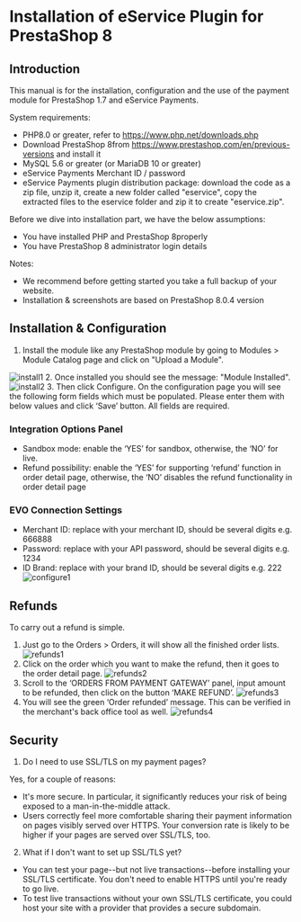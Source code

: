  # Installation of eService Plugin for PrestaShop 8

## Introduction
This manual is for the installation, configuration and the use of the payment module for PrestaShop 1.7 and eService
Payments. 

System requirements:
* PHP8.0 or greater, refer to https://www.php.net/downloads.php 
*	Download PrestaShop 8from https://www.prestashop.com/en/previous-versions and install it
* 	MySQL 5.6 or greater (or MariaDB 10 or greater)
* 	eService Payments Merchant ID / password
* 	eService Payments plugin distribution package: download the code as a zip file, unzip it, create a new folder called "eservice", copy the extracted files to the eservice folder and zip it to create "eservice.zip".

Before we dive into installation part, we have the below assumptions:
* You have installed PHP and PrestaShop 8properly
* You have PrestaShop 8 administrator login details

Notes: 
* We recommend before getting started you take a full backup of your website.
* Installation & screenshots are based on PrestaShop 8.0.4 version

## Installation & Configuration

1. Install the module like any PrestaShop module by going to Modules > Module Catalog page and click on "Upload a Module".

![install1](https://github.com/learyeoin/media/blob/a040a464b04485969238a9276632e9a460242778/presta8_1.PNG)
2.	Once installed you should see the message: "Module Installed".
![install2](https://user-images.githubusercontent.com/20408449/64269508-e55dfd00-cf31-11e9-8e1d-d65514522944.png)
3.	Then click Configure. On the configuration page you will see the following form fields which must be populated. Please enter them with below values and click ‘Save’ button. All fields are required.
### Integration Options Panel

* Sandbox mode: enable the ‘YES’ for sandbox, otherwise, the ‘NO’ for live.
* Refund possibility: enable the ‘YES’ for supporting ‘refund’ function in order detail page, otherwise, the ‘NO’ disables the refund functionality in order detail page 
### EVO Connection Settings
* Merchant ID: replace with your merchant ID, should be several digits e.g. 666888
* Password: replace with your API password, should be several digits e.g. 1234
* ID Brand: replace with your brand ID, should be several digits e.g. 222
![configure1](https://user-images.githubusercontent.com/20408449/64269945-aa0ffe00-cf32-11e9-9c67-49eebd6f6e97.png)
## Refunds
To carry out a refund is simple.
1.	Just go to the Orders > Orders, it will show all the finished order lists.
![refunds1](https://user-images.githubusercontent.com/20408449/64270050-d3c92500-cf32-11e9-9a6a-e86d9775fe01.png)
2.	Click on the order which you want to make the refund, then it goes to the order detail page.
![refunds2](https://user-images.githubusercontent.com/20408449/64270153-ffe4a600-cf32-11e9-8cea-6b7d1ba7f09e.png)
3.	Scroll to the ‘ORDERS FROM PAYMENT GATEWAY’ panel, input amount to be refunded, then click on the button ‘MAKE REFUND’.
![refunds3](https://user-images.githubusercontent.com/20408449/64270251-26a2dc80-cf33-11e9-853b-0a8fb1506dea.png)
4.	You will see the green ‘Order refunded’ message. This can be verified in the merchant's back office tool as well.
![refunds4](https://user-images.githubusercontent.com/20408449/64270341-4c2fe600-cf33-11e9-9439-8172459ab044.png)

## Security
1. Do I need to use SSL/TLS on my payment pages?

Yes, for a couple of reasons:
* It's more secure. In particular, it significantly reduces your risk of being exposed to a man-in-the-middle attack.
* Users correctly feel more comfortable sharing their payment information on pages visibly served over HTTPS. Your conversion rate is likely to be higher if your pages are served over SSL/TLS, too.

2. What if I don't want to set up SSL/TLS yet?
* You can test your page--but not live transactions--before installing your SSL/TLS certificate. You don't need to enable HTTPS until you're ready to go live.
* To test live transactions without your own SSL/TLS certificate, you could host your site with a provider that provides a secure subdomain.
